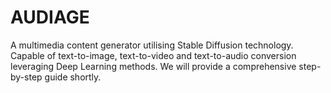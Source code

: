 # AUDIAGE

A multimedia content generator utilising Stable Diffusion technology. Capable of text-to-image, text-to-video and text-to-audio conversion leveraging Deep Learning methods. We will provide a comprehensive step-by-step guide shortly. 
